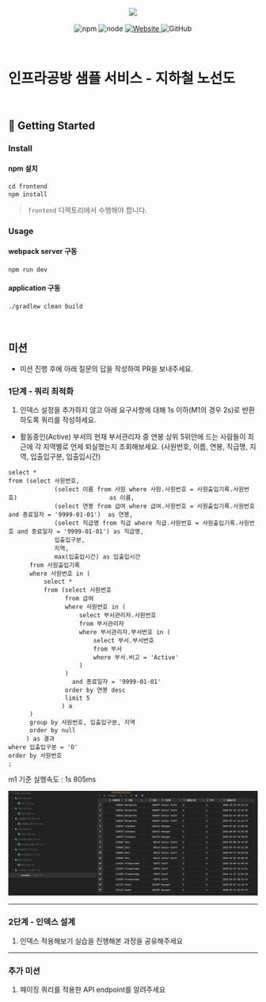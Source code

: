 <p align="center">
    <img width="200px;" src="https://raw.githubusercontent.com/woowacourse/atdd-subway-admin-frontend/master/images/main_logo.png"/>
</p>
<p align="center">
  <img alt="npm" src="https://img.shields.io/badge/npm-%3E%3D%205.5.0-blue">
  <img alt="node" src="https://img.shields.io/badge/node-%3E%3D%209.3.0-blue">
  <a href="https://edu.nextstep.camp/c/R89PYi5H" alt="nextstep atdd">
    <img alt="Website" src="https://img.shields.io/website?url=https%3A%2F%2Fedu.nextstep.camp%2Fc%2FR89PYi5H">
  </a>
  <img alt="GitHub" src="https://img.shields.io/github/license/next-step/atdd-subway-service">
</p>

<br>

# 인프라공방 샘플 서비스 - 지하철 노선도

<br>

## 🚀 Getting Started

### Install
#### npm 설치
```
cd frontend
npm install
```
> `frontend` 디렉토리에서 수행해야 합니다.

### Usage
#### webpack server 구동
```
npm run dev
```
#### application 구동
```
./gradlew clean build
```
<br>

## 미션

* 미션 진행 후에 아래 질문의 답을 작성하여 PR을 보내주세요.

### 1단계 - 쿼리 최적화

1. 인덱스 설정을 추가하지 않고 아래 요구사항에 대해 1s 이하(M1의 경우 2s)로 반환하도록 쿼리를 작성하세요.

- 활동중인(Active) 부서의 현재 부서관리자 중 연봉 상위 5위안에 드는 사람들이 최근에 각 지역별로 언제 퇴실했는지 조회해보세요. (사원번호, 이름, 연봉, 직급명, 지역, 입출입구분, 입출입시간)
```
select *
from (select 사원번호,
             (select 이름 from 사원 where 사원.사원번호 = 사원출입기록.사원번호)                          as 이름,
             (select 연봉 from 급여 where 급여.사원번호 = 사원출입기록.사원번호 and 종료일자 = '9999-01-01')  as 연봉,
             (select 직급명 from 직급 where 직급.사원번호 = 사원출입기록.사원번호 and 종료일자 = '9999-01-01') as 직급명,
             입출입구분,
             지역,
             max(입출입시간) as 입출입시간
      from 사원출입기록
      where 사원번호 in (
          select *
          from (select 사원번호
                from 급여
                where 사원번호 in (
                    select 부서관리자.사원번호
                    from 부서관리자
                    where 부서관리자.부서번호 in (
                        select 부서.부서번호
                        from 부서
                        where 부서.비고 = 'Active'
                    )
                )
                  and 종료일자 = '9999-01-01'
                order by 연봉 desc
                limit 5
               ) a
      )
      group by 사원번호, 입출입구분, 지역
      order by null
     ) as 결과
where 입출입구분 = 'O'
order by 사원번호
;
```

m1 기준 실행속도 : 1s 805ms

![step1](/images/step1.png)

---

### 2단계 - 인덱스 설계

1. 인덱스 적용해보기 실습을 진행해본 과정을 공유해주세요

---

### 추가 미션

1. 페이징 쿼리를 적용한 API endpoint를 알려주세요
